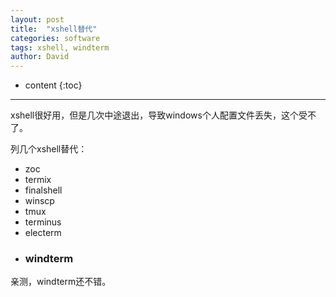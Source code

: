 ```yaml
---
layout: post
title:  "xshell替代"
categories: software
tags: xshell, windterm
author: David
---
```


* content
{:toc}

---

xshell很好用，但是几次中途退出，导致windows个人配置文件丢失，这个受不了。

列几个xshell替代：

* zoc
* termix
* finalshell
* winscp
* tmux
* terminus
* electerm
* ### windterm

亲测，windterm还不错。
